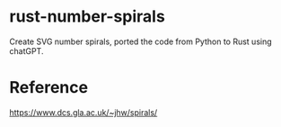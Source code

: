 # rust-number-spirals

Create SVG number spirals, ported the code from Python to Rust using chatGPT.

# Reference

https://www.dcs.gla.ac.uk/~jhw/spirals/
